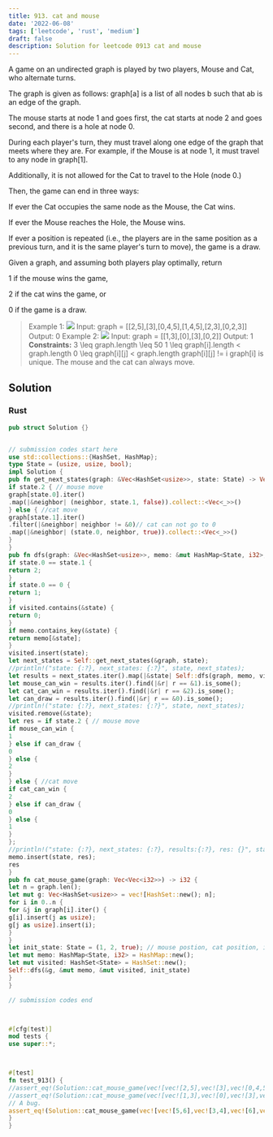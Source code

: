 ```yaml
---
title: 913. cat and mouse
date: '2022-06-08'
tags: ['leetcode', 'rust', 'medium']
draft: false
description: Solution for leetcode 0913 cat and mouse
---
```




A game on an undirected graph is played by two players, Mouse and Cat, who alternate turns.

The graph is given as follows: graph[a] is a list of all nodes b such that ab is an edge of the graph.

The mouse starts at node 1 and goes first, the cat starts at node 2 and goes second, and there is a hole at node 0.

During each player's turn, they must travel along one edge of the graph that meets where they are.  For example, if the Mouse is at node 1, it must travel to any node in graph[1].

Additionally, it is not allowed for the Cat to travel to the Hole (node 0.)

Then, the game can end in three ways:



If ever the Cat occupies the same node as the Mouse, the Cat wins.

If ever the Mouse reaches the Hole, the Mouse wins.

If ever a position is repeated (i.e., the players are in the same position as a previous turn, and it is the same player's turn to move), the game is a draw.



Given a graph, and assuming both players play optimally, return



1 if the mouse wins the game,

2 if the cat wins the game, or

0 if the game is a draw.





>   Example 1:
>   ![](https://assets.leetcode.com/uploads/2020/11/17/cat1.jpg)
>   Input: graph <TeX>=</TeX> [[2,5],[3],[0,4,5],[1,4,5],[2,3],[0,2,3]]
>   Output: 0
>   Example 2:
>   ![](https://assets.leetcode.com/uploads/2020/11/17/cat2.jpg)
>   Input: graph <TeX>=</TeX> [[1,3],[0],[3],[0,2]]
>   Output: 1
**Constraints:**
>   	3 <TeX>\leq</TeX> graph.length <TeX>\leq</TeX> 50
>   	1 <TeX>\leq</TeX> graph[i].length < graph.length
>   	0 <TeX>\leq</TeX> graph[i][j] < graph.length
>   	graph[i][j] !<TeX>=</TeX> i
>   	graph[i] is unique.
>   	The mouse and the cat can always move.


## Solution


### Rust
```rust
pub struct Solution {}


// submission codes start here
use std::collections::{HashSet, HashMap};
type State = (usize, usize, bool);
impl Solution {
pub fn get_next_states(graph: &Vec<HashSet<usize>>, state: State) -> Vec<State> {
if state.2 { // mouse move
graph[state.0].iter()
.map(|&neighbor| (neighbor, state.1, false)).collect::<Vec<_>>()
} else { //cat move
graph[state.1].iter()
.filter(|&neighbor| neighbor != &0)// cat can not go to 0
.map(|&neighbor| (state.0, neighbor, true)).collect::<Vec<_>>()
}
}
pub fn dfs(graph: &Vec<HashSet<usize>>, memo: &mut HashMap<State, i32>, visited: &mut HashSet<State>, state: State) -> i32 {
if state.0 == state.1 {
return 2;
}
if state.0 == 0 {
return 1;
}
if visited.contains(&state) {
return 0;
}
if memo.contains_key(&state) {
return memo[&state];
}
visited.insert(state);
let next_states = Self::get_next_states(&graph, state);
//println!("state: {:?}, next_states: {:?}", state, next_states);
let results = next_states.iter().map(|&state| Self::dfs(graph, memo, visited, state)).collect::<Vec<_>>();
let mouse_can_win = results.iter().find(|&r| r == &1).is_some();
let cat_can_win = results.iter().find(|&r| r == &2).is_some();
let can_draw = results.iter().find(|&r| r == &0).is_some();
//println!("state: {:?}, next_states: {:?}", state, next_states);
visited.remove(&state);
let res = if state.2 { // mouse move
if mouse_can_win {
1
} else if can_draw {
0
} else {
2
}
} else { //cat move
if cat_can_win {
2
} else if can_draw {
0
} else {
1
}
};
//println!("state: {:?}, next_states: {:?}, results:{:?}, res: {}", state, next_states, results, res);
memo.insert(state, res);
res
}
pub fn cat_mouse_game(graph: Vec<Vec<i32>>) -> i32 {
let n = graph.len();
let mut g: Vec<HashSet<usize>> = vec![HashSet::new(); n];
for i in 0..n {
for &j in graph[i].iter() {
g[i].insert(j as usize);
g[j as usize].insert(i);
}
}
let init_state: State = (1, 2, true); // mouse postion, cat position, is mouse move now?
let mut memo: HashMap<State, i32> = HashMap::new();
let mut visited: HashSet<State> = HashSet::new();
Self::dfs(&g, &mut memo, &mut visited, init_state)
}
}

// submission codes end



#[cfg(test)]
mod tests {
use super::*;



#[test]
fn test_913() {
//assert_eq!(Solution::cat_mouse_game(vec![vec![2,5],vec![3],vec![0,4,5],vec![1,4,5],vec![2,3],vec![0,2,3]]), 0);
//assert_eq!(Solution::cat_mouse_game(vec![vec![1,3],vec![0],vec![3],vec![0,2]]), 1);
// A bug.
assert_eq!(Solution::cat_mouse_game(vec![vec![5,6],vec![3,4],vec![6],vec![1,4,5],vec![1,3,5],vec![0,3,4,6],vec![0,2,5]]), 2);
}
}


```
